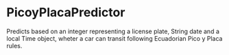 # PicoyPlacaPredictor
Predicts based on an integer representing a license plate, String date and a local Time object, wheter a car can transit following Ecuadorian Pico y Placa rules. 

